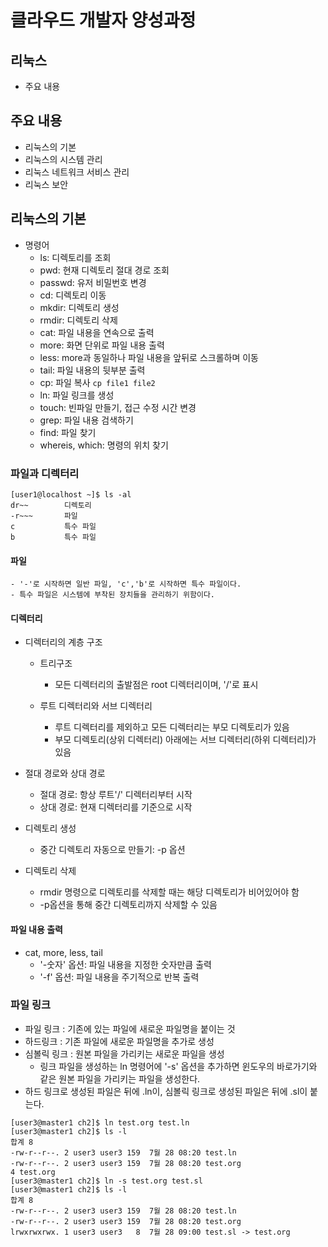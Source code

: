 # 클라우드 개발자 양성과정

## 리눅스
* 주요 내용

## 주요 내용
* 리눅스의 기본
* 리눅스의 시스템 관리
* 리눅스 네트워크 서비스 관리
* 리눅스 보안

## 리눅스의 기본
* 명령어
    - ls: 디렉토리를 조회
    - pwd: 현재 디렉토리 절대 경로 조회
    - passwd: 유저 비밀번호 변경
    - cd: 디렉토리 이동
    - mkdir: 디렉토리 생성
    - rmdir: 디렉토리 삭제
    - cat: 파일 내용을 연속으로 출력
    - more: 화면 단위로 파일 내용 출력
    - less: more과 동일하나 파일 내용을 앞뒤로 스크롤하며 이동
    - tail: 파일 내용의 뒷부분 출력
    - cp: 파일 복사 ``` cp file1 file2 ```
    - ln: 파일 링크를 생성
    - touch: 빈파일 만들기, 접근 수정 시간 변경
    - grep: 파일 내용 검색하기
    - find: 파일 찾기
    - whereis, which: 명령의 위치 찾기



### 파일과 디렉터리
```
[user1@localhost ~]$ ls -al
dr~~        디렉토리
-r~~~       파일
c           특수 파일
b           특수 파일
```
#### 파일
    - '-'로 시작하면 일반 파일, 'c','b'로 시작하면 특수 파일이다.
    - 특수 파일은 시스템에 부착된 장치들을 관리하기 위함이다.
    
#### 디렉터리
* 디렉터리의 계층 구조
    - 트리구조
        - 모든 디렉터리의 출발점은 root 디렉터리이며, '/'로 표시
    
    - 루트 디렉터리와 서브 디렉터리
        - 루트 디렉터리를 제외하고 모든 디렉터리는 부모 디렉토리가 있음
        - 부모 디렉토리(상위 디렉터리) 아래에는 서브 디렉터리(하위 디렉터리)가 있음

* 절대 경로와 상대 경로
    - 절대 경로: 항상 루트'/' 디렉터리부터 시작
    - 상대 경로: 현재 디렉터리를 기준으로 시작

* 디렉토리 생성
    - 중간 디렉토리 자동으로 만들기: -p 옵션

* 디렉토리 삭제
    - rmdir 명령으로 디렉토리를 삭제할 때는 해당 디렉토리가 비어있어야 함
    - -p옵션을 통해 중간 디렉토리까지 삭제할 수 있음

#### 파일 내용 출력
* cat, more, less, tail
    - '-숫자' 옵션: 파일 내용을 지정한 숫자만큼 출력
    - '-f' 옵션: 파일 내용을 주기적으로 반복 출력

### 파일 링크
* 파일 링크 : 기존에 있는 파일에 새로운 파일명을 붙이는 것
* 하드링크 : 기존 파일에 새로운 파일명을 추가로 생성
* 심볼릭 링크 :  원본 파일을 가리키는 새로운 파일을 생성
    - 링크 파일을 생성하는 ln 명령어에 '-s' 옵션을 추가하면 윈도우의 바로가기와 같은 원본 파일을 가리키는 파일을 생성한다.
* 하드 링크로 생성된 파일은 뒤에 .ln이, 심볼릭 링크로 생성된 파일은 뒤에 .sl이 붙는다.
```
[user3@master1 ch2]$ ln test.org test.ln
[user3@master1 ch2]$ ls -l
합계 8
-rw-r--r--. 2 user3 user3 159  7월 28 08:20 test.ln
-rw-r--r--. 2 user3 user3 159  7월 28 08:20 test.org
4 test.org
[user3@master1 ch2]$ ln -s test.org test.sl
[user3@master1 ch2]$ ls -l
합계 8
-rw-r--r--. 2 user3 user3 159  7월 28 08:20 test.ln
-rw-r--r--. 2 user3 user3 159  7월 28 08:20 test.org
lrwxrwxrwx. 1 user3 user3   8  7월 28 09:00 test.sl -> test.org
```